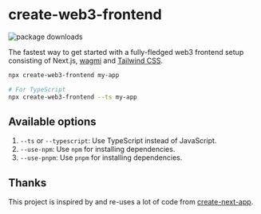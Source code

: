 # create-web3-frontend

![package downloads](https://img.shields.io/npm/dt/create-web3-frontend)

The fastest way to get started with a fully-fledged web3 frontend setup consisting of Next.js, [wagmi](https://wagmi.sh) and [Tailwind CSS](https://tailwindcss.com).

```bash
npx create-web3-frontend my-app

# For TypeScript
npx create-web3-frontend --ts my-app
```

## Available options

1. `--ts` or `--typescript`: Use TypeScript instead of JavaScript.
2. `--use-npm`: Use `npm` for installing dependencies.
3. `--use-pnpm`: Use `pnpm` for installing dependencies.

## Thanks

This project is inspired by and re-uses a lot of code from [create-next-app](https://github.com/vercel/next.js/tree/canary/packages/create-next-app/).
